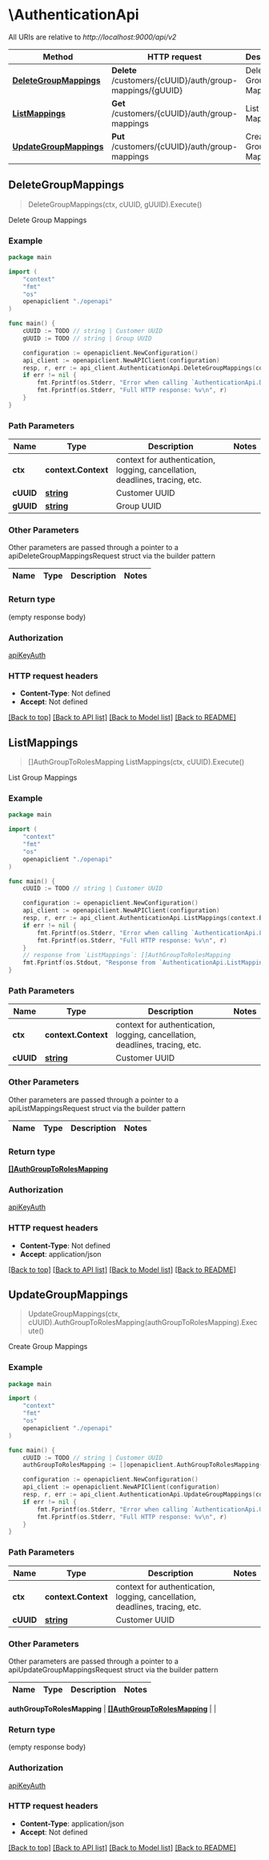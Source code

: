 # \AuthenticationApi

All URIs are relative to *http://localhost:9000/api/v2*

Method | HTTP request | Description
------------- | ------------- | -------------
[**DeleteGroupMappings**](AuthenticationApi.md#DeleteGroupMappings) | **Delete** /customers/{cUUID}/auth/group-mappings/{gUUID} | Delete Group Mappings
[**ListMappings**](AuthenticationApi.md#ListMappings) | **Get** /customers/{cUUID}/auth/group-mappings | List Group Mappings
[**UpdateGroupMappings**](AuthenticationApi.md#UpdateGroupMappings) | **Put** /customers/{cUUID}/auth/group-mappings | Create Group Mappings



## DeleteGroupMappings

> DeleteGroupMappings(ctx, cUUID, gUUID).Execute()

Delete Group Mappings



### Example

```go
package main

import (
    "context"
    "fmt"
    "os"
    openapiclient "./openapi"
)

func main() {
    cUUID := TODO // string | Customer UUID
    gUUID := TODO // string | Group UUID

    configuration := openapiclient.NewConfiguration()
    api_client := openapiclient.NewAPIClient(configuration)
    resp, r, err := api_client.AuthenticationApi.DeleteGroupMappings(context.Background(), cUUID, gUUID).Execute()
    if err != nil {
        fmt.Fprintf(os.Stderr, "Error when calling `AuthenticationApi.DeleteGroupMappings``: %v\n", err)
        fmt.Fprintf(os.Stderr, "Full HTTP response: %v\n", r)
    }
}
```

### Path Parameters


Name | Type | Description  | Notes
------------- | ------------- | ------------- | -------------
**ctx** | **context.Context** | context for authentication, logging, cancellation, deadlines, tracing, etc.
**cUUID** | [**string**](.md) | Customer UUID | 
**gUUID** | [**string**](.md) | Group UUID | 

### Other Parameters

Other parameters are passed through a pointer to a apiDeleteGroupMappingsRequest struct via the builder pattern


Name | Type | Description  | Notes
------------- | ------------- | ------------- | -------------



### Return type

 (empty response body)

### Authorization

[apiKeyAuth](../README.md#apiKeyAuth)

### HTTP request headers

- **Content-Type**: Not defined
- **Accept**: Not defined

[[Back to top]](#) [[Back to API list]](../README.md#documentation-for-api-endpoints)
[[Back to Model list]](../README.md#documentation-for-models)
[[Back to README]](../README.md)


## ListMappings

> []AuthGroupToRolesMapping ListMappings(ctx, cUUID).Execute()

List Group Mappings



### Example

```go
package main

import (
    "context"
    "fmt"
    "os"
    openapiclient "./openapi"
)

func main() {
    cUUID := TODO // string | Customer UUID

    configuration := openapiclient.NewConfiguration()
    api_client := openapiclient.NewAPIClient(configuration)
    resp, r, err := api_client.AuthenticationApi.ListMappings(context.Background(), cUUID).Execute()
    if err != nil {
        fmt.Fprintf(os.Stderr, "Error when calling `AuthenticationApi.ListMappings``: %v\n", err)
        fmt.Fprintf(os.Stderr, "Full HTTP response: %v\n", r)
    }
    // response from `ListMappings`: []AuthGroupToRolesMapping
    fmt.Fprintf(os.Stdout, "Response from `AuthenticationApi.ListMappings`: %v\n", resp)
}
```

### Path Parameters


Name | Type | Description  | Notes
------------- | ------------- | ------------- | -------------
**ctx** | **context.Context** | context for authentication, logging, cancellation, deadlines, tracing, etc.
**cUUID** | [**string**](.md) | Customer UUID | 

### Other Parameters

Other parameters are passed through a pointer to a apiListMappingsRequest struct via the builder pattern


Name | Type | Description  | Notes
------------- | ------------- | ------------- | -------------


### Return type

[**[]AuthGroupToRolesMapping**](AuthGroupToRolesMapping.md)

### Authorization

[apiKeyAuth](../README.md#apiKeyAuth)

### HTTP request headers

- **Content-Type**: Not defined
- **Accept**: application/json

[[Back to top]](#) [[Back to API list]](../README.md#documentation-for-api-endpoints)
[[Back to Model list]](../README.md#documentation-for-models)
[[Back to README]](../README.md)


## UpdateGroupMappings

> UpdateGroupMappings(ctx, cUUID).AuthGroupToRolesMapping(authGroupToRolesMapping).Execute()

Create Group Mappings



### Example

```go
package main

import (
    "context"
    "fmt"
    "os"
    openapiclient "./openapi"
)

func main() {
    cUUID := TODO // string | Customer UUID
    authGroupToRolesMapping := []openapiclient.AuthGroupToRolesMapping{*openapiclient.NewAuthGroupToRolesMapping("GroupIdentifier_example", "Type_example", []openapiclient.RoleResourceDefinition{*openapiclient.NewRoleResourceDefinition("RoleUuid_example")})} // []AuthGroupToRolesMapping | 

    configuration := openapiclient.NewConfiguration()
    api_client := openapiclient.NewAPIClient(configuration)
    resp, r, err := api_client.AuthenticationApi.UpdateGroupMappings(context.Background(), cUUID).AuthGroupToRolesMapping(authGroupToRolesMapping).Execute()
    if err != nil {
        fmt.Fprintf(os.Stderr, "Error when calling `AuthenticationApi.UpdateGroupMappings``: %v\n", err)
        fmt.Fprintf(os.Stderr, "Full HTTP response: %v\n", r)
    }
}
```

### Path Parameters


Name | Type | Description  | Notes
------------- | ------------- | ------------- | -------------
**ctx** | **context.Context** | context for authentication, logging, cancellation, deadlines, tracing, etc.
**cUUID** | [**string**](.md) | Customer UUID | 

### Other Parameters

Other parameters are passed through a pointer to a apiUpdateGroupMappingsRequest struct via the builder pattern


Name | Type | Description  | Notes
------------- | ------------- | ------------- | -------------

 **authGroupToRolesMapping** | [**[]AuthGroupToRolesMapping**](AuthGroupToRolesMapping.md) |  | 

### Return type

 (empty response body)

### Authorization

[apiKeyAuth](../README.md#apiKeyAuth)

### HTTP request headers

- **Content-Type**: application/json
- **Accept**: Not defined

[[Back to top]](#) [[Back to API list]](../README.md#documentation-for-api-endpoints)
[[Back to Model list]](../README.md#documentation-for-models)
[[Back to README]](../README.md)

